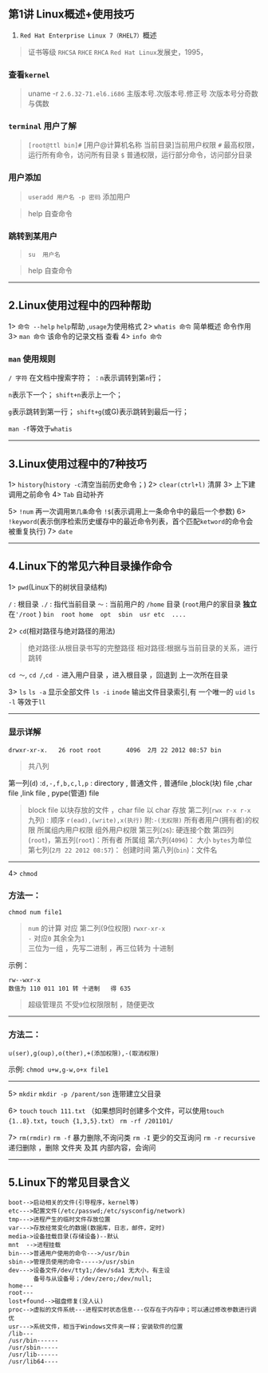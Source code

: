 ## 第1讲 Linux概述+使用技巧
1. `Red Hat Enterprise Linux 7（RHEL7）`概述
> 证书等级
`RHCSA`
`RHCE`
`RHCA`
`Red Hat Linux`发展史，1995，

### 查看`kernel`
> uname -r
`2.6.32-71.el6.i686`
主版本号.次版本号.修正号
次版本号分奇数与偶数

### `terminal` 用户了解
> `[root@ttl bin]#`  [用户@计算机名称 当前目录]当前用户权限
> `#` 最高权限，运行所有命令，访问所有目录
> `$` 普通权限，运行部分命令，访问部分目录

### 用户添加
> `useradd 用户名 -p 密码` 添加用户

> help 自查命令

### 跳转到某用户
> `su  用户名`

> help 自查命令


------------------------------------------
## 2.Linux使用过程中的四种帮助
1> `命令 --help`  `help`帮助 ,`usage`为使用格式
2> `whatis 命令`  简单概述 命令作用
3> `man 命令`  该命令的记录文档 查看
4> `info 命令`

### `man` 使用规则

`/ 字符` 在文档中搜索字符；
`：n`表示调转到第`n`行；

`n`表示下一个；
`shift+n`表示上一个；

`g`表示跳转到第一行；
`shift+g`(或G)表示跳转到最后一行；

`man -f`等效于`whatis`


-----------------------------------------
## 3.Linux使用过程中的7种技巧

1> `history`(`history -c`清空当前历史命令；)
2> `clear(ctrl+l)` 清屏
3> 上下建 调用之前命令
4> `Tab` 自动补齐

5> `!num` 再一次调用`第几条`命令
`!$`(表示调用上一条命令中的最后一个参数)
6> `!keyword`(表示倒序检索历史缓存中的最近命令列表，首个匹配`ketword`的命令会被重复执行)
7> `date`


---------------------------------------
## 4.Linux下的常见六种目录操作命令


1> `pwd`(Linux下的树状目录结构)

`/` : 根目录
`./` : 指代当前目录
`～` : 当前用户的 `/home` 目录 (`root`用户的家目录 **独立**在`'/root` )
`bin  root home  opt  sbin  usr etc  ....`


2> `cd`(相对路径与绝对路径的用法)
> 绝对路径:从根目录书写的完整路径
> 相对路径:根据与当前目录的关系，进行跳转

`cd ～`, `cd /`,`cd -`  进入用户目录 ，进入根目录 ，回退到 上一次所在目录

3> `ls`
`ls -a`  显示全部文件
`ls -i`  `inode` 输出文件目录索引,有 一个唯一的 `uid`
`ls -l`  等效于`ll`

--------------------------------
### 显示详解
`drwxr-xr-x.   26 root root       4096  2月 22 2012 08:57 bin`

> 共八列

第一列(`d`) :`d,-,f,b,c,l,p` : directory , 普通文件 , 普通file ,block(块) file ,char file ,link file , pype(管道) file
> block file 以块存放的文件 ，char file 以 char 存放
第二列(`rwx r-x r-x` 九列) : 顺序 `r(ead),(write),x(执行)` 附:`-(无权限)` 所有者用户(拥有者)的权限   所属组内用户权限  组外用户权限
第三列(`26`): 硬连接个数
第四列(`root`)，第五列(`root`)：所有者  所属组
第六列(`4096`)： 大小 `bytes`为单位
第七列(`2月 22 2012 08:57`)： 创建时间
第八列(`bin`)：文件名

---------------------------------


4> `chmod`

### 方法一：
`chmod num file1 `

> `num` 的计算   对应   第二列(9位权限) `rwxr-xr-x`     
> `-` 对应`0` 其余全为`1`   <br>
> 三位为一组 ，先写二进制 ，再三位转为 十进制

示例：
```shell
rw--wxr-x 
数值为 110 011 101 转 十进制   得 635 
```
> 超级管理员 不受`9`位权限限制 ，随便更改

-------------------------------------------
### 方法二：
`u(ser),g(oup),o(ther),+(添加权限),-(取消权限)`
        
示例:      `chmod u+w,g-w,o+x file1` 




--------------------------------
5> `mkdir`
        `mkdir -p /parent/son` 连带建立父目录

6> `touch`
`touch 111.txt`
（如果想同时创建多个文件，可以使用`touch {1..8}.txt`，`touch {1,3,5}.txt）`
`rm -rf /201101/`

7> `rm(rmdir)`
        `rm -f` 暴力删除,不询问类
        `rm -I` 更少的交互询问
        `rm -r` `recursive`递归删除 ，删除 文件夹 及其 内部内容，会询问





------------------------------------------------------------------------
## 5.Linux下的常见目录含义

```shell
boot-->启动相关的文件(引导程序，kernel等)
etc--->配置文件(/etc/passwd;/etc/sysconfig/network)
tmp--->进程产生的临时文件存放位置
var--->存放经常变化的数据(数据库，日志，邮件，定时)
media->设备挂载目录(存储设备)--默认
mnt  -->进程挂载
bin--->普通用户使用的命令--->/usr/bin
sbin-->管理员使用的命令----->/usr/sbin
dev--->设备文件/dev/tty1;/dev/sda1 无大小，有主设
       备号与从设备号；/dev/zero;/dev/null;
home---
root---
lost+found-->磁盘修复(没人认)
proc-->虚拟的文件系统---进程实时状态信息---仅存在于内存中；可以通过修改参数进行调优
usr--->系统文件，相当于Windows文件夹一样；安装软件的位置
/lib---
/usr/bin------
/usr/sbin-----
/usr/lib------
/usr/lib64----

```